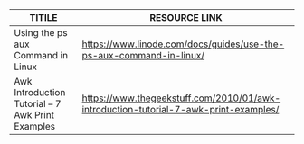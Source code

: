 


| TITILE  | RESOURCE LINK |
| ------------- | -------------  |
|  Using the ps aux Command in Linux | https://www.linode.com/docs/guides/use-the-ps-aux-command-in-linux/   |
| Awk Introduction Tutorial – 7 Awk Print Examples | https://www.thegeekstuff.com/2010/01/awk-introduction-tutorial-7-awk-print-examples/ | 